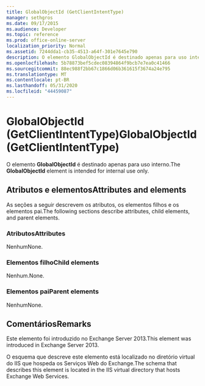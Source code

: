 ```yaml
---
title: GlobalObjectId (GetClientIntentType)
manager: sethgros
ms.date: 09/17/2015
ms.audience: Developer
ms.topic: reference
ms.prod: office-online-server
localization_priority: Normal
ms.assetid: 7244dda1-cb35-4513-a64f-301e7645e790
description: O elemento GlobalObjectId é destinado apenas para uso interno.
ms.openlocfilehash: 5b78873bef5cdec08394864f9bcb7e7ea0c41466
ms.sourcegitcommit: 88ec988f2bb67c1866d06b361615f3674a24e795
ms.translationtype: MT
ms.contentlocale: pt-BR
ms.lasthandoff: 05/31/2020
ms.locfileid: "44459087"
---
```

# <a name="globalobjectid-getclientintenttype"></a><span data-ttu-id="bd48a-103">GlobalObjectId (GetClientIntentType)</span><span class="sxs-lookup"><span data-stu-id="bd48a-103">GlobalObjectId (GetClientIntentType)</span></span>

<span data-ttu-id="bd48a-104">O elemento **GlobalObjectId** é destinado apenas para uso interno.</span><span class="sxs-lookup"><span data-stu-id="bd48a-104">The **GlobalObjectId** element is intended for internal use only.</span></span> 

## <a name="attributes-and-elements"></a><span data-ttu-id="bd48a-105">Atributos e elementos</span><span class="sxs-lookup"><span data-stu-id="bd48a-105">Attributes and elements</span></span>

<span data-ttu-id="bd48a-106">As seções a seguir descrevem os atributos, os elementos filhos e os elementos pai.</span><span class="sxs-lookup"><span data-stu-id="bd48a-106">The following sections describe attributes, child elements, and parent elements.</span></span>
  
### <a name="attributes"></a><span data-ttu-id="bd48a-107">Atributos</span><span class="sxs-lookup"><span data-stu-id="bd48a-107">Attributes</span></span>

<span data-ttu-id="bd48a-108">Nenhum</span><span class="sxs-lookup"><span data-stu-id="bd48a-108">None.</span></span>
  
### <a name="child-elements"></a><span data-ttu-id="bd48a-109">Elementos filho</span><span class="sxs-lookup"><span data-stu-id="bd48a-109">Child elements</span></span>

<span data-ttu-id="bd48a-110">Nenhum.</span><span class="sxs-lookup"><span data-stu-id="bd48a-110">None.</span></span>
  
### <a name="parent-elements"></a><span data-ttu-id="bd48a-111">Elementos pai</span><span class="sxs-lookup"><span data-stu-id="bd48a-111">Parent elements</span></span>

<span data-ttu-id="bd48a-112">Nenhum</span><span class="sxs-lookup"><span data-stu-id="bd48a-112">None.</span></span>
  
## <a name="remarks"></a><span data-ttu-id="bd48a-113">Comentários</span><span class="sxs-lookup"><span data-stu-id="bd48a-113">Remarks</span></span>

<span data-ttu-id="bd48a-114">Este elemento foi introduzido no Exchange Server 2013.</span><span class="sxs-lookup"><span data-stu-id="bd48a-114">This element was introduced in Exchange Server 2013.</span></span>
  
<span data-ttu-id="bd48a-115">O esquema que descreve este elemento está localizado no diretório virtual do IIS que hospeda os Serviços Web do Exchange.</span><span class="sxs-lookup"><span data-stu-id="bd48a-115">The schema that describes this element is located in the IIS virtual directory that hosts Exchange Web Services.</span></span>
  

